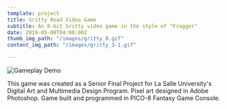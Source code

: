 ```yaml
---
template: project
title: Gritty Road Video Game
subtitle: An 8-bit Gritty video game in the style of "Frogger"
date: 2019-05-08T04:00:00Z
thumb_img_path: "/images/gritty_0.gif"
content_img_path: "/images/gritty_3-1.gif"

---
```

![](/images/gritty_3.gif "Gameplay Demo")

This game was created as a Senior Final Project for La Salle University's Digital Art and Multimedia Design Program. Pixel art designed in Adobe Photoshop. Game built and programmed in PICO-8 Fantasy Game Console.